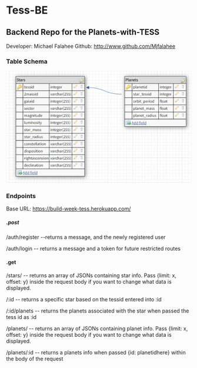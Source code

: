 # Tess-BE

## Backend Repo for the Planets-with-TESS

Developer: Michael Falahee
Github: http://www.github.com/Mjfalahee

### Table Schema

![Alt text](./assets/schema.PNG)

### Endpoints

Base URL: https://build-week-tess.herokuapp.com/

##### .post

/auth/register --returns a message, and the newly registered user

/auth/login -- returns a message and a token for future restricted routes

#### .get

/stars/ -- returns an array of JSONs containing star info. Pass {limit: x, offset: y} inside the request body if you want to change what data is displayed.

/:id -- returns a specific star based on the tessid entered into :id

/:id/planets -- returns the planets associated with the star when passed the tess id as :id

/planets/ -- returns an array of JSONs containing planet info. Pass {limit: x, offset: y} inside the request body if you want to change what data is displayed.

/planets/:id -- returns a planets info when passed {id: planetidhere} within the body of the request
